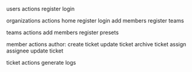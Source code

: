 users actions
	register
	login

organizations actions
	home
	register
	login
	add members
	register teams

teams actions
	add members
	register presets

member actions
	author:
		create ticket
		update ticket
		archive ticket
		assign
	assignee
		update ticket
		
		

ticket actions
	generate logs
